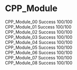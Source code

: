 # CPP_Module

CPP_Module_00 Success 100/100\
CPP_Module_01 Success 100/100\
CPP_Module_02 Success 100/100\
CPP_Module_03 Success 100/100\
CPP_Module_04 Success 100/100\
CPP_Module_05 Success 100/100\
CPP_Module_06 Success 100/100\
CPP_Module_07 Success 100/100\
CPP_Module_08 Success 100/100
